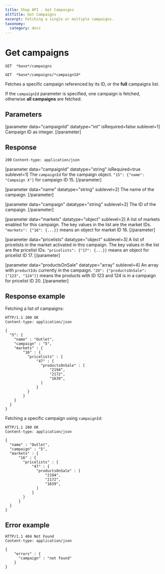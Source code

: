 ```yaml
---
title: Shop API - Get Campaigns
altTitle: Get Campaigns
excerpt: Fetching a single or multiple campaigns.
taxonomy:
  category: docs
---
```


# Get campaigns

`GET  *base*/campaigns`

`GET  *base*/campaigns/*campaignId*`

Fetches a specific campaign referenced by its ID, or the **full** campaigns list.

If the `campaignId` parameter is specified, one campaign is fetched, otherwise **all campaigns** are fetched.

## Parameters

[parameter data="campaignId" datatype="int" isRequired=false sublevel=1]
Campaign ID as integer.
[/parameter]

## Response
`200` `Content-type: application/json`

[parameter data="campaignId" datatype="string" isRequired=true sublevel=1]
The ``campaignId`` for the campaign object.
``"15": {"name": "Campaign X"}`` for campaign ID 15.
[/parameter]

[parameter data="name" datatype="string" sublevel=2]
The name of the campaign.
[/parameter]

[parameter data="campaign" datatype="string" sublevel=2]
The ID of the campaign.
[/parameter]

[parameter data="markets" datatype="object" sublevel=2]
A list of markets enabled for this campaign. The key values in the list are the market IDs.
``"markets": {"16": {...}}`` means an object for market ID 16.
[/parameter]

[parameter data="pricelists" datatype="object" sublevel=3]
A list of pricelists in the market activated in this campaign. The key values in the list are the pricelist IDs.
``"pricelists": {"17": {...}}`` means an object for pricelist ID 17.
[/parameter]

[parameter data="productsOnSale" datatype="array" sublevel=4]
An array with ``productIds`` currently in the campaign.
``"20": {"productsOnSale": ["123", "124"]}`` means the products with ID 123 and 124 is in a campaign for pricelist ID 20.
[/parameter]


## Response example

Fetching a list of campaigns:

```http
HTTP/1.1 200 OK
Content-type: application/json

{
  "5": {
    "name" : "Outlet",
    "campaign" : "5",
    "markets" : {
        "16" : {
          "pricelists" : {
              "47" : {
                "productsOnSale" : [
                    "2194",
                    "2172",
                    "1639",
                ]
              }
          }
        }
    }
  }
}
```

Fetching a specific campaign using `campaignId`:

```http
HTTP/1.1 200 OK
Content-type: application/json

{
  "name" : "Outlet",
  "campaign" : "5",
  "markets" : {
      "16" : {
        "pricelists" : {
            "47" : {
              "productsOnSale" : [
                  "2194",
                  "2172",
                  "1639",
              ]
            }
        }
      }
  }
}
```

## Error example

```http
HTTP/1.1 404 Not Found
Content-type: application/json

{
    "errors" : {
      "campaign" : "not found"
    }
}
```
